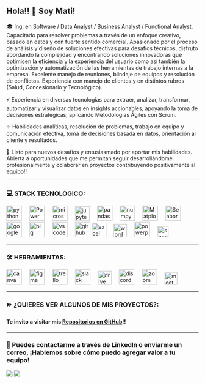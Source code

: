 

## Hola!! 👋 Soy Mati!

🎓 Ing. en Software / Data Analyst / Business Analyst / Functional Analyst. 
Capacitado para resolver problemas a través de un enfoque creativo, basado en datos y con fuerte sentido comercial. Apasionado por el proceso de análisis y diseño de soluciones efectivas para desafíos técnicos, disfruto abordando la complejidad y encontrando soluciones innovadoras que optimicen la eficiencia y la experiencia del usuario como así también la optimización y automatización de las herramientas de trabajo internas a la empresa. Excelente manejo de reuniones, blindaje de equipos y resolución de conflictos. Experiencia con manejo de clientes y en distintos rubros (Salud, Concesionario y Tecnológico).

⚡ Experiencia en diversas tecnologías para extraer, analizar, transformar, automatizar y visualizar datos en insights accionables, apoyando la toma de decisiones estratégicas, aplicando Metodologías Ágiles con Scrum.

✨ Habilidades analíticas, resolución de problemas, trabajo en equipo y comunicación efectiva, toma de decisiones basada en datos, orientación al cliente y resultados.

🚀 Listo para nuevos desafíos y entusiasmado por aportar mis habilidades. Abierta a oportunidades que me permitan seguir desarrollándome profesionalmente y colaborar en proyectos contribuyendo positivamente al equipo!!


___

### 💻 STACK TECNOLÓGICO:

<div align="left">
<img src="https://cdn.jsdelivr.net/gh/devicons/devicon/icons/python/python-original.svg" height="40" alt="python logo"  />
<img width="12" />
<img src="https://powerbi.microsoft.com/pictures/application-logos/svg/powerbi.svg" alt="Power BI Logo" width="40">
<img width="12" />
<img src="https://cdn.worldvectorlogo.com/logos/microsoft-sql-server-1.svg" height="40" alt="microsoftsqlserver logo"  />
<img width="12" />
<img src="https://upload.wikimedia.org/wikipedia/commons/thumb/3/38/Jupyter_logo.svg/1200px-Jupyter_logo.svg.png"  alt="jupyter logo" width="38">
<img width="12" />
<img src="https://cdn.jsdelivr.net/gh/devicons/devicon/icons/pandas/pandas-original.svg" height="40" alt="pandas logo"  />
<img width="12" />
<img src="https://cdn.jsdelivr.net/gh/devicons/devicon/icons/numpy/numpy-original.svg" height="40" alt="numpy logo"  />
<img width="12" />
<img src="https://cdn.worldvectorlogo.com/logos/matplotlib-1.svg" alt="Matplotlib Logo" width="40">
<img width="12" />
<img src="https://cdn.worldvectorlogo.com/logos/seaborn-1.svg" alt="Seaborn Logo" width="40">
<img width="12" />
<img src="https://cdn.worldvectorlogo.com/logos/google-cloud-1.svg" alt="google cloud" width="40">
<img width="12" />
<img src="https://cdn.worldvectorlogo.com/logos/google-bigquery-logo-1.svg" alt="big query" width="40">
<img width="12" />
<img src="https://cdn.jsdelivr.net/gh/devicons/devicon/icons/vscode/vscode-original.svg" height="40" alt="vscode logo"  />
<img width="12" />
<img src="https://cdn.worldvectorlogo.com/logos/github-icon-1.svg" height="40" alt="github logo" width="40 >
<img width="12" />
<img src="https://cdn.worldvectorlogo.com/logos/excel-4.svg" alt="excel logo" width="38">
<img width="12" />
<img src="https://cdn.worldvectorlogo.com/logos/microsoft-word-2013-logo.svg" alt="word logo" width="35">
<img width="12" />
<img src="https://cdn.worldvectorlogo.com/logos/powerpoint-2.svg" alt="powerpoint logo" width="40">
<img width="12" />
<img src="https://cdn.worldvectorlogo.com/logos/google-sheets-logo-icon.svg" alt="sheets logo" width="29">
</div>


___

### 🛠️ HERRAMIENTAS:

<div align="left">
<img src="https://cdn.jsdelivr.net/gh/devicons/devicon/icons/canva/canva-original.svg" height="40" alt="canva logo"  />
<img width="12" />
<img src="https://cdn.jsdelivr.net/gh/devicons/devicon/icons/figma/figma-original.svg" height="40" alt="figma logo"  />
<img width="12" />
<img src="https://cdn.worldvectorlogo.com/logos/trello.svg" height="40" alt="trello"  />
<img width="12" />
<img src="https://cdn.jsdelivr.net/gh/devicons/devicon/icons/slack/slack-original.svg" height="40" alt="slack logo"  />
<img width="12" />
<img src="https://cdn.worldvectorlogo.com/logos/drive-new-logo-1.svg" height="36" alt="drive logo"  />
<img width="12" />
<img src="https://cdn.worldvectorlogo.com/logos/discord.svg" height="40" alt="discord logo"  />
<img width="12" />
<img src="https://cdn.worldvectorlogo.com/logos/zoom-app.svg" height="40" alt="zoom logo"  />
<img width="12" />
<img src="https://cdn.worldvectorlogo.com/logos/google-meet-icon-2020-.svg" height="33" alt="meet logo"  />
</div>


___

### ⏩ ¿QUIERES VER ALGUNOS DE MIS PROYECTOS?: 

#### Te invito a visitar mis [Repositorios en GitHub](https://github.com/Matias-Nardon?tab=repositories)!!


___

### 📩 Puedes contactarme a través de LinkedIn o enviarme un correo, ¡Hablemos sobre cómo puedo agregar valor a tu equipo! <br>	
<a target="_blank" href="https://www.linkedin.com/in/matias-nardon/"><img src="https://img.shields.io/badge/-LinkedIn-0077B5?style=for-the-badge&logo=Linkedin&logoColor=white"></img></a>
<a target="_blank"
href="mailto:matiasnardon96@gmail.com"><img src="https://img.shields.io/badge/-Gmail-D14836?style=for-the-badge&logo=Gmail&logoColor=white"></img></a>
<br>
</p>
 

